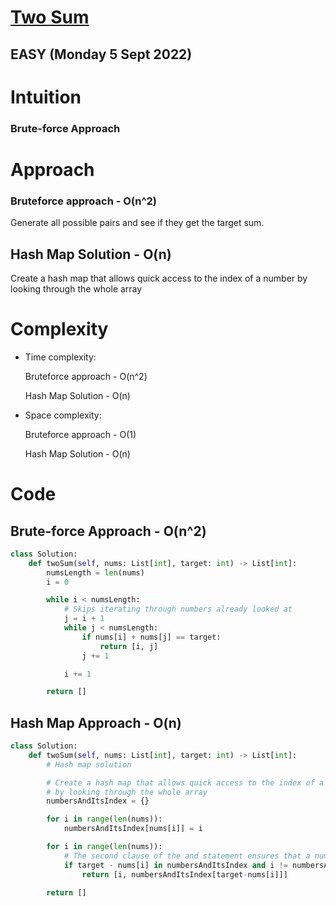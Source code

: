 # [Two Sum](https://leetcode.com/problems/two-sum/)

## EASY (Monday 5 Sept 2022)

# Intuition

<!-- Describe your first thoughts on how to solve this problem. -->

### Brute-force Approach

# Approach

<!-- Describe your approach to solving the problem. -->

### Bruteforce approach - O(n^2)

Generate all possible pairs and see if they get the target sum.

## Hash Map Solution - O(n)

Create a hash map that allows quick access to the index of a number by looking through the whole array

# Complexity

- Time complexity:
    <!-- Add your time complexity here, e.g. $$O(n)$$ -->

  Bruteforce approach - O(n^2)

  Hash Map Solution - O(n)

- Space complexity:
  <!-- Add your space complexity here, e.g. $$O(n)$$ -->

  Bruteforce approach - O(1)

  Hash Map Solution - O(n)

# Code

## Brute-force Approach - O(n^2)

```py
class Solution:
    def twoSum(self, nums: List[int], target: int) -> List[int]:
        numsLength = len(nums)
        i = 0

        while i < numsLength:
            # Skips iterating through numbers already looked at
            j = i + 1
            while j < numsLength:
                if nums[i] + nums[j] == target:
                    return [i, j]
                j += 1

            i += 1

        return []

```

## Hash Map Approach - O(n)

```py
class Solution:
    def twoSum(self, nums: List[int], target: int) -> List[int]:
        # Hash map solution

        # Create a hash map that allows quick access to the index of a number
        # by looking through the whole array
        numbersAndItsIndex = {}

        for i in range(len(nums)):
            numbersAndItsIndex[nums[i]] = i

        for i in range(len(nums)):
            # The second clause of the and statement ensures that a number is not looked at more than once
            if target - nums[i] in numbersAndItsIndex and i != numbersAndItsIndex[target-nums[i]]:
                return [i, numbersAndItsIndex[target-nums[i]]]

        return []

```
